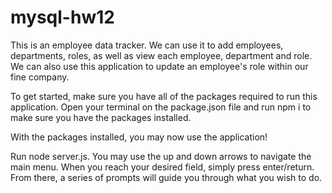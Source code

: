 # mysql-hw12

This is an employee data tracker. We can use it to add employees, departments, roles, as well as view each employee, department and role. We can also use this application to update an employee's role within our fine company.

To get started, make sure you have all of the packages required to run this application. Open your terminal on the package.json file and run npm i to make sure you have the packages installed.

With the packages installed, you may now use the application!

Run node server.js. You may use the up and down arrows to navigate the main menu. When you reach your desired field, simply press enter/return. From there, a series of prompts will guide you through what you wish to do.